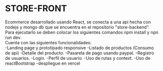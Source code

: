 # STORE-FRONT
Ecommerce desarrollado usando React, se conecta a una api hecha con nodejs y mongo db que se encuentra en el repositorio "store-backend".\
Para ejecutarlo se deben colocar los siguientes comandos npm install y npn run dev.\
Cuenta con las siguientes funcionalidades:\
-Landing page y prototipado responsive
-Listado de productos (Consumo de api)
-Detalle del producto.
-Pasarela de pago usando paypal.
-Registro de usuarios.
-Login.
-Perfil de usuario.
-Uso de rutas y context.
-Uso de reactBootstrap
-despliegue en vercel
